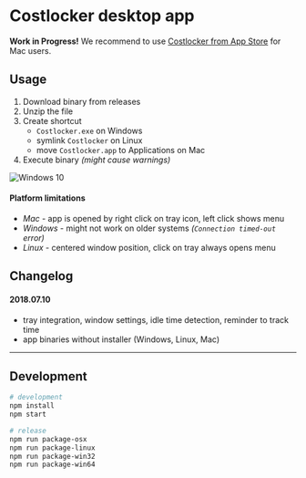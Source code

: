 
# Costlocker desktop app

**Work in Progress!**
We recommend to use [Costlocker from App Store](https://blog.costlocker.com/45af1ab4fcb8) for Mac users.

## Usage

1. Download binary from releases
1. Unzip the file
1. Create shortcut
    * `Costlocker.exe` on Windows
    * symlink `Costlocker` on Linux
    * move `Costlocker.app` to Applications on Mac
1. Execute binary _(might cause warnings)_

![Windows 10](https://user-images.githubusercontent.com/7994022/42493819-aa900fc4-841e-11e8-8e53-01c9e46ab148.png)

#### Platform limitations

* _Mac_ - app is opened by right click on tray icon, left click shows menu
* _Windows_ - might not work on older systems _(`Connection timed-out` error)_
* _Linux_ - centered window position, click on tray always opens menu

## Changelog

#### 2018.07.10

* tray integration, window settings, idle time detection, reminder to track time
* app binaries without installer (Windows, Linux, Mac)

---

## Development

```bash
# development
npm install
npm start

# release
npm run package-osx
npm run package-linux
npm run package-win32
npm run package-win64
```
